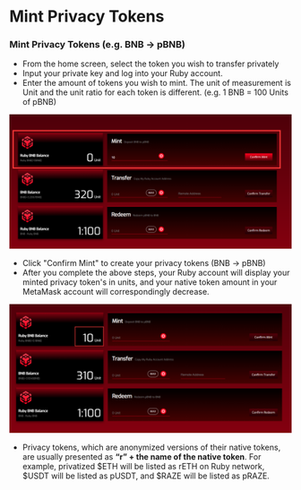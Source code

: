 # Mint Privacy Tokens

### Mint Privacy Tokens (e.g. BNB -> pBNB)

* From the home screen, select the token you wish to transfer privately
* Input your private key and log into your Ruby account.
* Enter the amount of tokens you wish to mint. The unit of measurement is Unit and the unit ratio for each token is different. (e.g. 1 BNB = 100 Units of pBNB)

![](<../.gitbook/assets/image (4).png>)

* Click "Confirm Mint" to create your privacy tokens (BNB -> pBNB)
* After you complete the above steps, your Ruby account will display your minted privacy token's in units, and your native token amount in your MetaMask account will correspondingly decrease.

![](<../.gitbook/assets/image (11).png>)

* Privacy tokens, which are anonymized versions of their native tokens, are usually presented as **“r” + the name of the native token**. For example, privatized $ETH will be listed as rETH on Ruby network, $USDT will be listed as pUSDT, and $RAZE will be listed as pRAZE.

